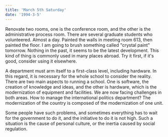 ```yaml
---
title: 'March 5th Saturday'
date: '1994-3-5'
---
```


Renovate two rooms, one is the conference room, and the other is the administrative process room. There are several graduate students who volunteered. Almost a day. Painted the walls in meeting room 613, then painted the floor. I am going to brush something called "crystal paint" tomorrow. Nothing in the past, it seems to be the latest development. This kind of thing is commonly used in many places abroad. Try it first, if it's good, consider using it elsewhere.

A department must arm itself to a first-class level, including hardware. In this regard, it is necessary for the whole school to consider the reality. There are two main aspects to running a school. One is software, the creation of knowledge and ideas, and the other is hardware, which is the modernization of equipment and facilities. We are now facing challenges in both areas. How to manage the international politics department? The modernization of the country is composed of the modernization of one unit.

Some people have such problems, and sometimes everything has to wait for the government to do it, and the initiative to do it is not high. Such a situation is the cause of personal culture, or the inertia caused by social regulation.

